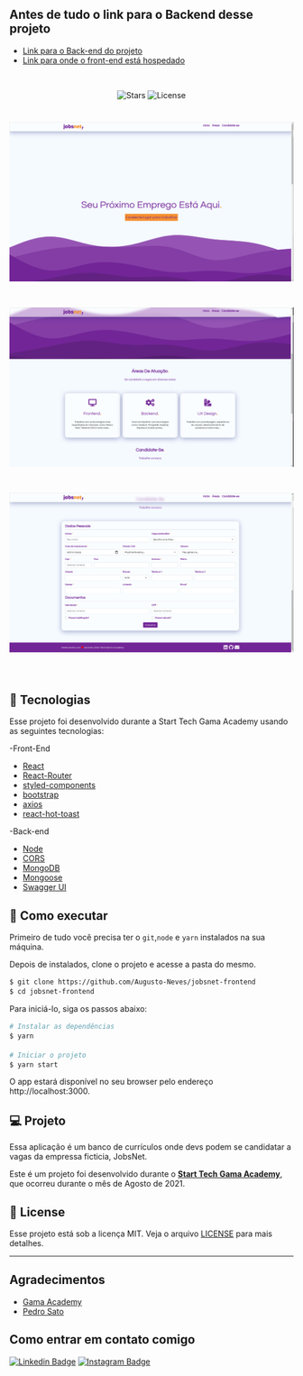 ## Antes de tudo o link para o Backend desse projeto
- [Link para o Back-end do projeto](https://github.com/Augusto-Neves/jobsnet-backend)
- [Link para onde o front-end está hospedado](https://jobsnet-frontend.vercel.app/)

<br>
<p align="center">
  <img src="https://img.shields.io/github/stars/Augusto-Neves/jobsnet-frontend?label=stars&message=MIT&color=8257E5&labelColor=000000" alt="Stars">

  <img  src="https://img.shields.io/static/v1?label=license&message=MIT&color=8257E5&labelColor=000000" alt="License">   
</p>

<h1 align="center">
    <img alt="Jobsnet" src=".github/print1.png" />
</h1>
<h1 align="center">
    <img alt="Jobsnet" src=".github/print2.png" />
</h1>
<h1 align="center">
    <img alt="Jobsnet" src=".github/print3.png" />
</h1>

<br>

## 🧪 Tecnologias

Esse projeto foi desenvolvido durante a Start Tech Gama Academy usando as seguintes tecnologias:

-Front-End
- [React](https://reactjs.org)
- [React-Router](https://reactrouter.com/)
- [styled-components](https://styled-components.com/)
- [bootstrap](https://getbootstrap.com.br/)
- [axios](https://axios-http.com/)
- [react-hot-toast](https://react-hot-toast.com/)

-Back-end
- [Node](https://nodejs.org/)
- [CORS](https://www.npmjs.com/package/cors)
- [MongoDB](https://www.mongodb.com/)
- [Mongoose](https://mongoosejs.com/)
- [Swagger UI](https://swagger.io/)

## 🚀 Como executar
Primeiro de tudo você precisa ter o `git`,`node` e `yarn` instalados na sua máquina.

Depois de instalados, clone o projeto e acesse a pasta do mesmo.
```bash
$ git clone https://github.com/Augusto-Neves/jobsnet-frontend
$ cd jobsnet-frontend
```
Para iniciá-lo, siga os passos abaixo:
```bash
# Instalar as dependências
$ yarn 

# Iniciar o projeto
$ yarn start
```
O app estará disponível no seu browser pelo endereço http://localhost:3000.


## 💻 Projeto

Essa aplicação é um banco de currículos onde devs podem se candidatar a vagas da empressa ficticia, JobsNet. 

Este é um projeto foi desenvolvido durante o **[Start Tech Gama Academy](https://www.gama.academy/)**, que ocorreu durante o mês de Agosto de 2021.

## 📝 License

Esse projeto está sob a licença MIT. Veja o arquivo [LICENSE](LICENSE.md) para mais detalhes.

---
## Agradecimentos

<ul>
    <li><a href="https://www.gama.academy/" target="_blank">Gama Academy</a></li>    
    <li><a href="https://github.com/PedroSato" target="_blank">Pedro Sato</a></li>    
</ul>

## Como entrar em contato comigo

[![Linkedin Badge](https://img.shields.io/badge/-LinkedIn-blue?style=flat-square&logo=Linkedin&logoColor=white&link=https://www.linkedin.com/in/augusto-neves-066b7b1ab)](https://www.linkedin.com/in/augusto-neves-066b7b1ab)
[![Instagram Badge](https://img.shields.io/badge/-Instagram-ea5f63?style=flat-square&labelColor=ea5f63&logo=instagram&logoColor=white&link=https://www.instagram.com/_augusto_neves/)](https://www.instagram.com/_augusto_neves/)
